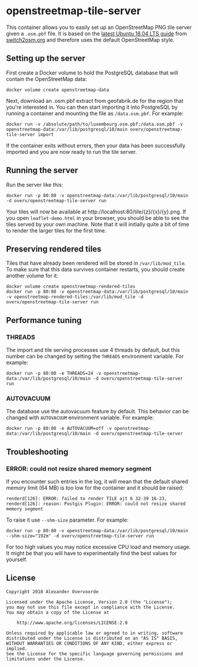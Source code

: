 # openstreetmap-tile-server

This container allows you to easily set up an OpenStreetMap PNG tile server given a `.osm.pbf` file. It is based on the [latest Ubuntu 18.04 LTS guide](https://switch2osm.org/manually-building-a-tile-server-18-04-lts/) from [switch2osm.org](https://switch2osm.org/) and therefore uses the default OpenStreetMap style.

## Setting up the server

First create a Docker volume to hold the PostgreSQL database that will contain the OpenStreetMap data:

    docker volume create openstreetmap-data

Next, download an .osm.pbf extract from geofabrik.de for the region that you're interested in. You can then start importing it into PostgreSQL by running a container and mounting the file as `/data.osm.pbf`. For example:

    docker run -v /absolute/path/to/luxembourg.osm.pbf:/data.osm.pbf -v openstreetmap-data:/var/lib/postgresql/10/main overv/openstreetmap-tile-server import

If the container exits without errors, then your data has been successfully imported and you are now ready to run the tile server.

## Running the server

Run the server like this:

    docker run -p 80:80 -v openstreetmap-data:/var/lib/postgresql/10/main -d overv/openstreetmap-tile-server run

Your tiles will now be available at http://localhost:80/tile/{z}/{x}/{y}.png. If you open `leaflet-demo.html` in your browser, you should be able to see the tiles served by your own machine. Note that it will initially quite a bit of time to render the larger tiles for the first time.

## Preserving rendered tiles

Tiles that have already been rendered will be stored in `/var/lib/mod_tile`. To make sure that this data survives container restarts, you should create another volume for it:

    docker volume create openstreetmap-rendered-tiles
    docker run -p 80:80 -v openstreetmap-data:/var/lib/postgresql/10/main -v openstreetmap-rendered-tiles:/var/lib/mod_tile -d overv/openstreetmap-tile-server run

## Performance tuning

### THREADS

The import and tile serving processes use 4 threads by default, but this number can be changed by setting the `THREADS` environment variable. For example:

    docker run -p 80:80 -e THREADS=24 -v openstreetmap-data:/var/lib/postgresql/10/main -d overv/openstreetmap-tile-server run

### AUTOVACUUM

The database use the autovacuum feature by default. This behavior can be changed with `AUTOVACUUM` environment variable. For example:

    docker run -p 80:80 -e AUTOVACUUM=off -v openstreetmap-data:/var/lib/postgresql/10/main -d overv/openstreetmap-tile-server

## Troubleshooting

### ERROR: could not resize shared memory segment

If you encounter such entries in the log, it will mean that the default shared memory limit (64 MB) is too low for the container and it should be raised:

    renderd[126]: ERROR: failed to render TILE ajt 6 32-39 16-23,
    renderd[126]: reason: Postgis Plugin: ERROR: could not resize shared memory segment

To raise it use `--shm-size` parameter. For example:

    docker run -p 80:80 -v openstreetmap-data:/var/lib/postgresql/10/main --shm-size="192m" -d overv/openstreetmap-tile-server run

For too high values you may notice excessive CPU load and memory usage. It might be that you will have to experimentally find the best values for yourself.

## License

```
Copyright 2018 Alexander Overvoorde

Licensed under the Apache License, Version 2.0 (the "License");
you may not use this file except in compliance with the License.
You may obtain a copy of the License at

    http://www.apache.org/licenses/LICENSE-2.0

Unless required by applicable law or agreed to in writing, software
distributed under the License is distributed on an "AS IS" BASIS,
WITHOUT WARRANTIES OR CONDITIONS OF ANY KIND, either express or implied.
See the License for the specific language governing permissions and
limitations under the License.
```
